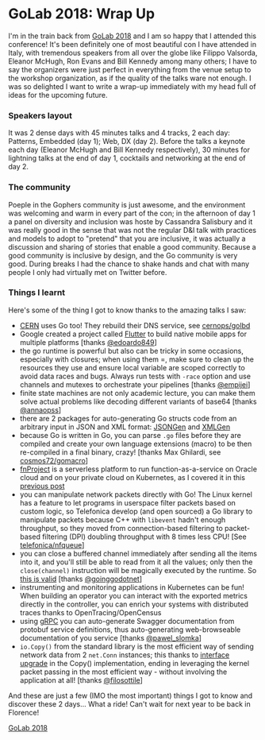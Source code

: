 # GoLab 2018: Wrap Up


I'm in the train back from [GoLab 2018](https://www.golab.io/) and I am so happy that I attended this conference!
It's been definitely one of most beautiful con I have attended in Italy, with tremendous speakers from all over the globe like Filippo Valsorda, Eleanor McHugh, Ron Evans and Bill Kennedy among many others; I have to say the organizers were just perfect in everything from the venue setup to the workshop organization, as if the quality of the talks ware not enough.
I was so delighted I want to write a wrap-up immediately with my head full of ideas for the upcoming future.

### Speakers layout
It was 2 dense days with 45 minutes talks and 4 tracks, 2 each day: Patterns, Embedded (day 1); Web, DX (day 2). Before the talks a keynote each day (Eleanor McHugh and Bill Kennedy respectively), 30 minutes for lightning talks at the end of day 1, cocktails and networking at the end of day 2.
    
### The community
Poeple in the Gophers community is just awesome, and the environment was welcoming and warm in every part of the con; in the afternoon of day 1 a panel on diversity and inclusion was hoste by Cassandra Salisbury and it was really good in the sense that was not the regular D&I talk with practices and models to adopt to "pretend"
 that you are inclusive, it was actually a discussion and sharing of stories that enable a good community. Because a good community is inclusive by design, and the Go community is very good. During breaks I had the chance to shake hands and chat with many people I only had virtually met on Twitter before.
 
### Things I learnt
Here's some of the thing I got to know thanks to the amazing talks I saw:

- [CERN](https://it.wikipedia.org/wiki/CERN) uses Go too! They rebuild their DNS service, see [cernops/golbd](https://github.com/cernops/golbd)
- Google created a project called [Flutter](https://github.com/flutter/flutter/) to build native mobile apps for multiple platforms \[thanks [@edoardo849](https://twitter.com/edoardo849)\]
- the go runtime is powerful but also can be tricky in some occasions, especially with closures; when using them =, make sure to clean up the resources they use and ensure local variable are scoped correctly to avoid data races and bugs. Always run tests with `-race` option and use channels and mutexes to orchestrate your pipelines \[thanks [@empijei](https://twitter.com/empijei)\]
- finite state machines are not only academic lecture, you can make them solve actual problems like decoding different variants of base64 \[thanks [@annaopss](https://twitter.com/annaopss)\]
- there are 2 packages for auto-generating Go structs code from an arbitrary input in JSON and XML format: [JSONGen](https://github.com/bemasher/JSONGen) and [XMLGen](https://github.com/dutchcoders/XMLGen)
- because Go is written in Go, you can parse `.go` files before they are compiled and create your own language extensions (macro) to be then re-compiled in a final binary, crazy! \[thanks Max Ghilardi, see [cosmos72/gomacro](http://github.com/cosmos72/gomacro)\]
- [fnProject](https://github.com/fnproject) is a serverless platform to run function-as-a-service on Oracle cloud and on your private cloud on Kubernetes, as I covered it in this [previous post](https://inge.4pr.es/2018/01/30/serverless-on-kubernetes/) 
- you can manipulate network packets directly with Go! The Linux kernel has a feature to let programs in userspace filter packets based on custom logic, so Telefonica develop (and open sourced) a Go library to manipulate packets because C++ with `libevent` hadn't enough throughput, so they moved from connection-based filtering to packet-based filtering (DPI) doubling throughput with 8 times less CPU! \[See [telefonica/nfqueue](https://github.com/telefonica/nfqueue)\]
- you can close a buffered channel immediately after sending all the items into it, and you'll still be able to read from it all the values; only then the `close(channel)` instruction will be magically executed by the runtime. So [this is valid](https://play.golang.org/p/3YYQo2WK37R) \[thanks [@goinggodotnet](https://twitter.com/goinggodotnet)\] 
- instrumenting and monitoring applications in Kubernetes can be fun! When building an operator you can interact with the exported metrics directly in the controller, you can enrich your systems with distributed traces thanks to OpenTracing/OpenCensus
- using [gRPC](https://grpc.io/) you can auto-generate Swagger documentation from protobuf service definitions, thus auto-generating web-browseable documentation of you service \[thanks [@pawel_slomka](https://twitter.com/pawel_slomka)\]  
- `io.Copy()` from the standard library is the most efficient way of sending network data from 2 `net.Conn` instances; this thanks to [interface upgrade](http://avtok.com/2014/11/05/interface-upgrades.html) in the Copy() implementation, ending in leveraging the kernel packet passing in the most efficient way - without involving the application at all! \[thanks [@filosottile](https://twitter.com/filosottile)\]

And these are just a few (IMO the most important) things I got to know and discover these 2 days... What a ride! Can't wait for next year to be back in Florence!

<a class="twitter-moment" href="https://twitter.com/i/moments/1055353623541112832?ref_src=twsrc%5Etfw">GoLab 2018</a> <script async src="https://platform.twitter.com/widgets.js" charset="utf-8"></script>

